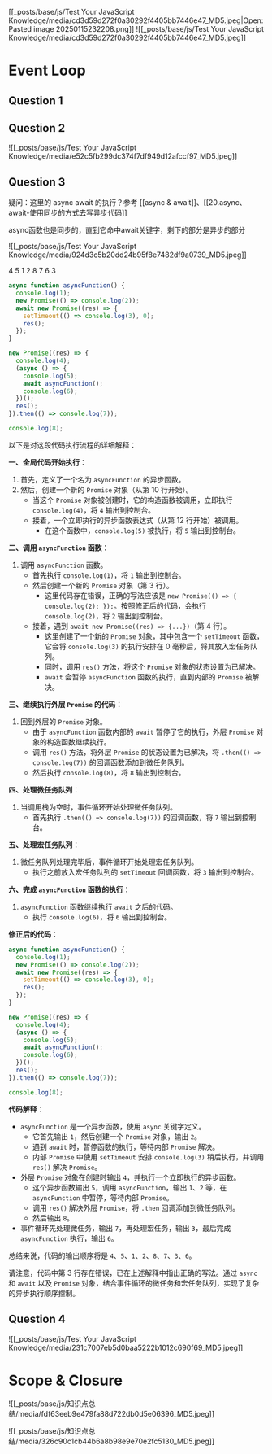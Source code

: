 [[_posts/base/js/Test Your JavaScript Knowledge/media/cd3d59d272f0a30292f4405bb7446e47_MD5.jpeg|Open: Pasted image 20250115232208.png]]
![[_posts/base/js/Test Your JavaScript Knowledge/media/cd3d59d272f0a30292f4405bb7446e47_MD5.jpeg]]

# Event Loop

## Question 1



## Question 2

![[_posts/base/js/Test Your JavaScript Knowledge/media/e52c5fb299dc374f7df949d12afccf97_MD5.jpeg]]

## Question 3
疑问：这里的 async await 的执行？参考 [[async & await]]、[[20.async、await-使用同步的方式去写异步代码]]

async函数也是同步的，直到它命中await关键字，剩下的部分是异步的部分

![[_posts/base/js/Test Your JavaScript Knowledge/media/924d3c5b20dd24b95f8e7482df9a0739_MD5.jpeg]]

4 5 1 2 8 7 6 3

```js
async function asyncFunction() {
  console.log(1);
  new Promise(() => console.log(2));
  await new Promise((res) => {
    setTimeout(() => console.log(3), 0);
    res();
  });
}

new Promise((res) => {
  console.log(4);
  (async () => {
    console.log(5);
    await asyncFunction();
    console.log(6);
  })();
  res();
}).then(() => console.log(7));

console.log(8);
```

以下是对这段代码执行流程的详细解释：

**一、全局代码开始执行**：

1. 首先，定义了一个名为 `asyncFunction` 的异步函数。
2. 然后，创建一个新的 `Promise` 对象（从第 10 行开始）。
   - 当这个 `Promise` 对象被创建时，它的构造函数被调用，立即执行 `console.log(4)`，将 `4` 输出到控制台。
   - 接着，一个立即执行的异步函数表达式（从第 12 行开始）被调用。
     - 在这个函数中，`console.log(5)` 被执行，将 `5` 输出到控制台。

**二、调用 `asyncFunction` 函数**：

1. 调用 `asyncFunction` 函数。
   - 首先执行 `console.log(1)`，将 `1` 输出到控制台。
   - 然后创建一个新的 `Promise` 对象（第 3 行）。
     - 这里代码存在错误，正确的写法应该是 `new Promise(() => { console.log(2); });`。按照修正后的代码，会执行 `console.log(2)`，将 `2` 输出到控制台。
   - 接着，遇到 `await new Promise((res) => {...})`（第 4 行）。
     - 这里创建了一个新的 `Promise` 对象，其中包含一个 `setTimeout` 函数，它会将 `console.log(3)` 的执行安排在 0 毫秒后，将其放入宏任务队列。
     - 同时，调用 `res()` 方法，将这个 `Promise` 对象的状态设置为已解决。
     - `await` 会暂停 `asyncFunction` 函数的执行，直到内部的 `Promise` 被解决。

**三、继续执行外层 `Promise` 的代码**：

1. 回到外层的 `Promise` 对象。
   - 由于 `asyncFunction` 函数内部的 `await` 暂停了它的执行，外层 `Promise` 对象的构造函数继续执行。
   - 调用 `res()` 方法，将外层 `Promise` 的状态设置为已解决，将 `.then(() => console.log(7))` 的回调函数添加到微任务队列。
   - 然后执行 `console.log(8)`，将 `8` 输出到控制台。

**四、处理微任务队列**：

1. 当调用栈为空时，事件循环开始处理微任务队列。
   - 首先执行 `.then(() => console.log(7))` 的回调函数，将 `7` 输出到控制台。

**五、处理宏任务队列**：

1. 微任务队列处理完毕后，事件循环开始处理宏任务队列。
   - 执行之前放入宏任务队列的 `setTimeout` 回调函数，将 `3` 输出到控制台。

**六、完成 `asyncFunction` 函数的执行**：

1. `asyncFunction` 函数继续执行 `await` 之后的代码。
   - 执行 `console.log(6)`，将 `6` 输出到控制台。

**修正后的代码**：

```javascript
async function asyncFunction() {
  console.log(1);
  new Promise(() => console.log(2));
  await new Promise((res) => {
    setTimeout(() => console.log(3), 0);
    res();
  });
}

new Promise((res) => {
  console.log(4);
  (async () => {
    console.log(5);
    await asyncFunction();
    console.log(6);
  })();
  res();
}).then(() => console.log(7));

console.log(8);
```

**代码解释**：

- `asyncFunction` 是一个异步函数，使用 `async` 关键字定义。
  - 它首先输出 `1`，然后创建一个 `Promise` 对象，输出 `2`。
  - 遇到 `await` 时，暂停函数的执行，等待内部 `Promise` 解决。
  - 内部 `Promise` 中使用 `setTimeout` 安排 `console.log(3)` 稍后执行，并调用 `res()` 解决 `Promise`。
- 外层 `Promise` 对象在创建时输出 `4`，并执行一个立即执行的异步函数。
  - 这个异步函数输出 `5`，调用 `asyncFunction`，输出 `1`、`2` 等，在 `asyncFunction` 中暂停，等待内部 `Promise`。
  - 调用 `res()` 解决外层 `Promise`，将 `.then` 回调添加到微任务队列。
  - 然后输出 `8`。
- 事件循环先处理微任务，输出 `7`，再处理宏任务，输出 `3`，最后完成 `asyncFunction` 执行，输出 `6`。

总结来说，代码的输出顺序将是 `4`、`5`、`1`、`2`、`8`、`7`、`3`、`6`。

请注意，代码中第 3 行存在错误，已在上述解释中指出正确的写法。通过 `async` 和 `await` 以及 `Promise` 对象，结合事件循环的微任务和宏任务队列，实现了复杂的异步执行顺序控制。

## Question 4

![[_posts/base/js/Test Your JavaScript Knowledge/media/231c7007eb5d0baa5222b1012c690f69_MD5.jpeg]]

# Scope & Closure

![[_posts/base/js/知识点总结/media/fdf63eeb9e479fa88d722db0d5e06396_MD5.jpeg]]

![[_posts/base/js/知识点总结/media/326c90c1cb44b6a8b98e9e70e2fc5130_MD5.jpeg]]